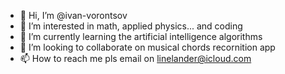 - 👋 Hi, I’m @ivan-vorontsov
- 👀 I’m interested in math, applied physics... and coding
- 🌱 I’m currently learning the artificial intelligence algorithms
- 💞️ I’m looking to collaborate on musical chords recornition app
- 📫 How to reach me pls email on linelander@icloud.com

<!---
ivan-vorontsov/ivan-vorontsov is a ✨ special ✨ repository because its `README.md` (this file) appears on your GitHub profile.
You can click the Preview link to take a look at your changes.
--->
